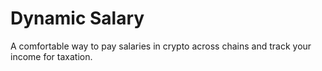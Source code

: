 # Dynamic Salary
A comfortable way to pay salaries in crypto across chains and track your income for taxation.